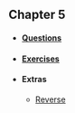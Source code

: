 ## Chapter 5

* #### [Questions](https://github.com/RiccardoMPesce/PythonDS3-Selected-Assignments/blob/main/chapter5/chapter5_questions.ipynb)

* #### [Exercises](https://github.com/RiccardoMPesce/PythonDS3-Selected-Assignments/blob/main/chapter5/chapter5_exercises.ipynb)

* #### Extras
    * [Reverse](https://github.com/RiccardoMPesce/PythonDS3-Selected-Assignments/blob/main/chapter5/reverse.py)